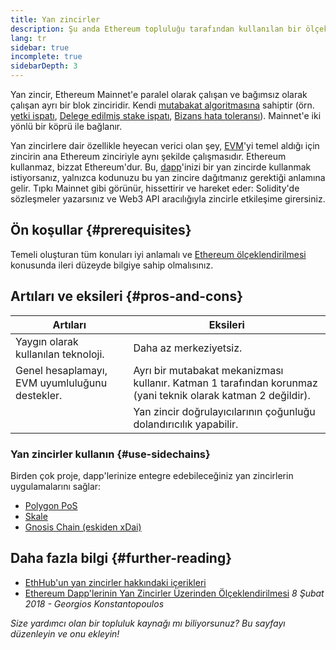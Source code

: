 ```yaml
---
title: Yan zincirler
description: Şu anda Ethereum topluluğu tarafından kullanılan bir ölçeklendirme çözümü olarak yan zincirlere giriş.
lang: tr
sidebar: true
incomplete: true
sidebarDepth: 3
---
```


Yan zincir, Ethereum Mainnet'e paralel olarak çalışan ve bağımsız olarak çalışan ayrı bir blok zinciridir. Kendi [mutabakat algoritmasına](/developers/docs/consensus-mechanisms/) sahiptir (örn. [yetki ispatı](https://wikipedia.org/wiki/Proof_of_authority), [Delege edilmiş stake ispatı](https://en.bitcoinwiki.org/wiki/DPoS), [Bizans hata toleransı](https://decrypt.co/resources/byzantine-fault-tolerance-what-is-it-explained)). Mainnet'e iki yönlü bir köprü ile bağlanır.

Yan zincirlere dair özellikle heyecan verici olan şey, [EVM](/developers/docs/evm/)'yi temel aldığı için zincirin ana Ethereum zinciriyle aynı şekilde çalışmasıdır. Ethereum kullanmaz, bizzat Ethereum'dur. Bu, [dapp](/developers/docs/dapps/)'inizi bir yan zincirde kullanmak istiyorsanız, yalnızca kodunuzu bu yan zincire dağıtmanız gerektiği anlamına gelir. Tıpkı Mainnet gibi görünür, hissettirir ve hareket eder: Solidity'de sözleşmeler yazarsınız ve Web3 API aracılığıyla zincirle etkileşime girersiniz.

## Ön koşullar {#prerequisites}

Temeli oluşturan tüm konuları iyi anlamalı ve [Ethereum ölçeklendirilmesi](/developers/docs/scaling/) konusunda ileri düzeyde bilgiye sahip olmalısınız.

## Artıları ve eksileri {#pros-and-cons}

| Artıları                                       | Eksileri                                                                                                      |
| ---------------------------------------------- | ------------------------------------------------------------------------------------------------------------- |
| Yaygın olarak kullanılan teknoloji.            | Daha az merkeziyetsiz.                                                                                        |
| Genel hesaplamayı, EVM uyumluluğunu destekler. | Ayrı bir mutabakat mekanizması kullanır. Katman 1 tarafından korunmaz (yani teknik olarak katman 2 değildir). |
|                                                | Yan zincir doğrulayıcılarının çoğunluğu dolandırıcılık yapabilir.                                             |

### Yan zincirler kullanın {#use-sidechains}

Birden çok proje, dapp'lerinize entegre edebileceğiniz yan zincirlerin uygulamalarını sağlar:

- [Polygon PoS](https://polygon.technology/solutions/polygon-pos)
- [Skale](https://skale.network/)
- [Gnosis Chain (eskiden xDai)](https://www.xdaichain.com/)

## Daha fazla bilgi {#further-reading}

- [EthHub'un yan zincirler hakkındaki içerikleri](https://docs.ethhub.io/ethereum-roadmap/layer-2-scaling/sidechains/)
- [Ethereum Dapp'lerinin Yan Zincirler Üzerinden Ölçeklendirilmesi](https://medium.com/loom-network/dappchains-scaling-ethereum-dapps-through-sidechains-f99e51fff447) _8 Şubat 2018 - Georgios Konstantopoulos_

_Size yardımcı olan bir topluluk kaynağı mı biliyorsunuz? Bu sayfayı düzenleyin ve onu ekleyin!_
